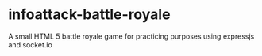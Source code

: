 # infoattack-battle-royale
A small HTML 5 battle royale game for practicing purposes using expressjs and socket.io
